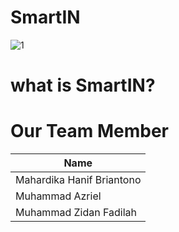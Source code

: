 # SmartIN

![1](https://user-images.githubusercontent.com/75029550/213879804-731cda21-c636-4142-bd46-3af700efe425.png)

# what is SmartIN?


# Our Team Member
|                Name                 |     
| ----------------------------------  |
| Mahardika Hanif Briantono           |
| Muhammad Azriel                     | 
| Muhammad Zidan Fadilah              |
